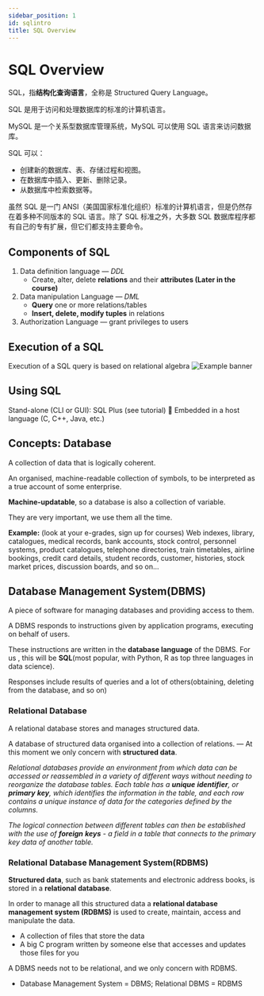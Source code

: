```yaml
---
sidebar_position: 1
id: sqlintro
title: SQL Overview
---
```


# SQL Overview

SQL，指**结构化查询语言**，全称是 Structured Query Language。

SQL 是用于访问和处理数据库的标准的计算机语言。

MySQL 是一个关系型数据库管理系统，MySQL 可以使用 SQL 语言来访问数据库。

SQL 可以：

- 创建新的数据库、表、存储过程和视图。
- 在数据库中插入、更新、删除记录。
- 从数据库中检索数据等。

虽然 SQL 是一门 ANSI（美国国家标准化组织）标准的计算机语言，但是仍然存在着多种不同版本的 SQL 语言。除了 SQL 标准之外，大多数 SQL 数据库程序都有自己的专有扩展，但它们都支持主要命令。

## Components of SQL

1. Data definition language — _DDL_
   - Create, alter, delete **relations** and their **attributes (Later in the course)**
2. Data manipulation Language — _DML_
   - **Query** one or more relations/tables
   - **Insert, delete, modify tuples** in relations
3. Authorization Language — grant privileges to users

## Execution of a SQL

Execution of a SQL query is based on relational algebra
![Example banner](https://tva1.sinaimg.cn/large/008i3skNgy1gqwai3tb8sj308y078jrt.jpg)

## Using SQL

Stand-alone (CLI or GUI): SQL Plus (see tutorial)  Embedded in a host language (C, C++, Java, etc.)

## Concepts: Database

A collection of data that is logically coherent.

An organised, machine-readable collection of symbols, to be interpreted as a true account of some enterprise.

**Machine-updatable**, so a database is also a collection of variable.

They are very important, we use them all the time.

**Example:** (look at your e-grades, sign up for courses) Web indexes, library, catalogues, medical records, bank accounts, stock control, personnel systems, product catalogues, telephone directories, train timetables, airline bookings, credit card details, student records, customer, histories, stock market prices, discussion boards, and so on...

## Database Management System(DBMS)

A piece of software for managing databases and providing access to them.

A DBMS responds to instructions given by application programs, executing on behalf of users.

These instructions are written in the **database language** of the DBMS. For us , this will be **SQL**(most popular, with Python, R as top three languages in data science).

Responses include results of queries and a lot of others(obtaining, deleting from the database, and so on)

### Relational Database

A relational database stores and manages structured data.

A database of structured data organised into a collection of relations. — At this moment we only concern with **structured data**.

_Relational databases provide an environment from which data can be accessed or reassembled in a variety of different ways without needing to reorganize the database tables. Each table has a **unique** **identifier**, or **primary** **key**, which identifies the information in the table, and each row contains a unique instance of data for the categories defined by the columns._

_The logical connection between different tables can then be established with the use of **foreign** **keys** - a field in a table that connects to the primary key data of another table._

### Relational Database Management System(RDBMS)

**Structured data**, such as bank statements and electronic address books, is stored in a **relational database**.

In order to manage all this structured data a **relational database management system (RDBMS)** is used to create, maintain, access and manipulate the data.

- A collection of files that store the data
- A big C program written by someone else that accesses and updates those files for you

A DBMS needs not to be relational, and we only concern with RDBMS.

- Database Management System = DBMS; Relational DBMS = RDBMS
